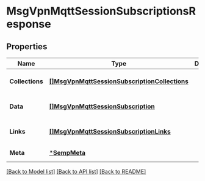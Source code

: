 # MsgVpnMqttSessionSubscriptionsResponse

## Properties
Name | Type | Description | Notes
------------ | ------------- | ------------- | -------------
**Collections** | [**[]MsgVpnMqttSessionSubscriptionCollections**](MsgVpnMqttSessionSubscriptionCollections.md) |  | [optional] [default to null]
**Data** | [**[]MsgVpnMqttSessionSubscription**](MsgVpnMqttSessionSubscription.md) |  | [optional] [default to null]
**Links** | [**[]MsgVpnMqttSessionSubscriptionLinks**](MsgVpnMqttSessionSubscriptionLinks.md) |  | [optional] [default to null]
**Meta** | [***SempMeta**](SempMeta.md) |  | [default to null]

[[Back to Model list]](../README.md#documentation-for-models) [[Back to API list]](../README.md#documentation-for-api-endpoints) [[Back to README]](../README.md)

